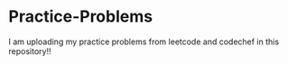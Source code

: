 # Practice-Problems
I am uploading my practice problems from leetcode and codechef in this repository!!

